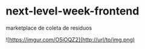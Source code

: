 # next-level-week-frontend
marketplace de coleta de residuos

![https://imgur.com/O5iOQZ2](http://url/to/img.png)
